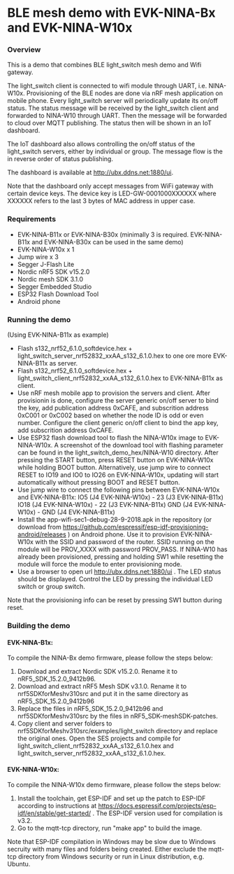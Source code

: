 # BLE mesh demo with EVK-NINA-Bx and EVK-NINA-W10x

### Overview
This is a demo that combines BLE light_switch mesh demo and Wifi gateway. 

The light_switch client is connected to wifi module through UART, i.e. NINA-W10x. Provisioning of the BLE nodes are done via nRF mesh application on mobile phone. Every light_switch server will periodically update its on/off status. The status message will be received by the light_switch client and forwarded to NINA-W10 through UART. Then the message will be forwarded to cloud over MQTT publishing. The status then will be shown in an IoT dashboard. 

The IoT dashboard also allows controlling the on/off status of the light_switch servers, either by individual or group. The message flow is the in reverse order of status publishing.

The dashboard is available at http://ubx.ddns.net:1880/ui. 

Note that the dashboard only accept messages from WiFi gateway with certain device keys. The device key is LED-GW-0001000XXXXXX where XXXXXX refers to the last 3 bytes of MAC address in upper case. 

### Requirements
- EVK-NINA-B11x or EVK-NINA-B30x (minimally 3 is required. EVK-NINA-B11x and EVK-NINA-B30x can be used in the same demo)
- EVK-NINA-W10x x 1
- Jump wire x 3
- Segger J-Flash Lite
- Nordic nRF5 SDK v15.2.0
- Nordic mesh SDK 3.1.0
- Segger Embedded Studio 
- ESP32 Flash Download Tool
- Android phone

### Running the demo
(Using EVK-NINA-B11x as example)
- Flash s132_nrf52_6.1.0_softdevice.hex + light_switch_server_nrf52832_xxAA_s132_6.1.0.hex to one ore more EVK-NINA-B11x as server. 
- Flash s132_nrf52_6.1.0_softdevice.hex + light_switch_client_nrf52832_xxAA_s132_6.1.0.hex to EVK-NINA-B11x as client.
- Use nRF mesh mobile app to provision the servers and client. After provisionin is done, configure the server generic on/off server to bind the key, add publication address 0xCAFE, and subscrition address 0xC001 or 0xC002 based on whether the node ID is odd or even number. Configure the client generic on/off client to bind the app key, add subscrition address 0xCAFE.
- Use ESP32 flash download tool to flash the NINA-W10x image to EVK-NINA-W10x. A screenshot of the download tool with flashing parameter can be found in the light_switch_demo_hex/NINA-W10 directory. After pressing the START button, press RESET button on EVK-NINA-W10x while holding BOOT button. Alternatively, use jump wire to connect RESET to IO19 and IO0 to IO26 on EVK-NINA-W10x, updating will start automatically without pressing BOOT and RESET button.
- Use jump wire to connect the following pins between EVK-NINA-W10x and EVK-NINA-B11x:
  IO5  (J4 EVK-NINA-W10x) - 23  (J3 EVK-NINA-B11x)
  IO18 (J4 EVK-NINA-W10x) - 22  (J3 EVK-NINA-B11x)
  GND  (J4 EVK-NINA-W10x) - GND (J4 EVK-NINA-B11x)
- Install the app-wifi-sec1-debug-28-9-2018.apk in the repository (or download from https://github.com/espressif/esp-idf-provisioning-android/releases ) on Android phone. Use it to provision EVK-NINA-W10x with the SSID and password of the router. SSID running on the module will be PROV_XXXX with password PROV_PASS. If NINA-W10 has already been provisioned, pressing and holding SW1 while resetting the module will force the module to enter provisioning mode. 
- Use a browser to open url http://ubx.ddns.net:1880/ui . The LED status should be displayed. Control the LED by pressing the individual LED switch or group switch.

Note that the provisioning info can be reset by pressing SW1 button during reset.

### Building the demo

#### EVK-NINA-B1x:

To compile the NINA-Bx demo firmware, please follow the steps below:
1. Download and extract Nordic SDK v15.2.0. Rename it to nRF5_SDK_15.2.0_9412b96.
2. Download and extract nRF5 Mesh SDK v3.1.0. Rename it to nrf5SDKforMeshv310src and put it in the same directory as nRF5_SDK_15.2.0_9412b96
3. Replace the files in nRF5_SDK_15.2.0_9412b96 and nrf5SDKforMeshv310src by the files in nRF5_SDK-meshSDK-patches. 
4. Copy client and server folders to nrf5SDKforMeshv310src/examples/light_switch directory and replace the original ones. Open the SES projects and compile for light_switch_client_nrf52832_xxAA_s132_6.1.0.hex and light_switch_server_nrf52832_xxAA_s132_6.1.0.hex.

#### EVK-NINA-W10x:

To compile the NINA-W10x demo firmware, please follow the steps below:
1. Install the toolchain, get ESP-IDF and set up the patch to ESP-IDF according to instructions at https://docs.espressif.com/projects/esp-idf/en/stable/get-started/ . The ESP-IDF version used for compilation is v3.2.
2. Go to the mqtt-tcp directory, run "make app" to build the image.

Note that ESP-IDF compilation in Windows may be slow due to Windows secruity with many files and folders being created. Either exclude the mqtt-tcp directory from Windows security or run in Linux distribution, e.g. Ubuntu.

 





